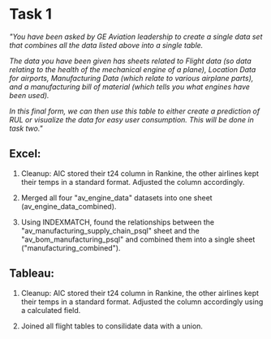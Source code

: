 # Task 1
*"You have been asked by GE Aviation leadership to create a single data set that combines all the data listed above into a single table.*

*The data you have been given has sheets related to Flight data (so data relating to the health of the mechanical engine of a plane), Location Data for airports, Manufacturing Data (which relate to various airplane parts), and a manufacturing bill of material (which tells you what engines have been used).*

*In this final form, we can then use this table to either create a prediction of RUL or visualize the data for easy user consumption. This will be done in task two."*

## Excel:
1. Cleanup: AIC stored their t24 column in Rankine, the other airlines kept their temps in a standard format. Adjusted the column accordingly.

1. Merged all four "av_engine_data" datasets into one sheet (av_engine_data_combined).

1. Using INDEXMATCH, found the relationships between the "av_manufacturing_supply_chain_psql" sheet and the "av_bom_manufacturing_psql" and combined them into a single sheet ("manufacturing_combined").

## Tableau:
1. Cleanup: AIC stored their t24 column in Rankine, the other airlines kept their temps in a standard format. Adjusted the column accordingly using a calculated field.

1. Joined all flight tables to consilidate data with a union.
